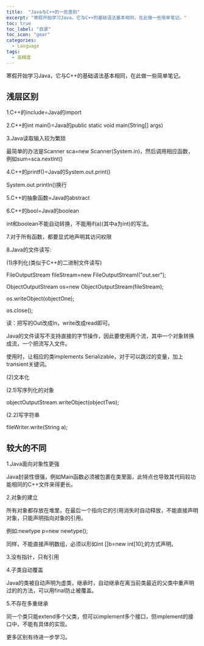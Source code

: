 ```yaml
---
title:  "Java与C++的一些差别"
excerpt: "寒假开始学习Java，它与C++的基础语法基本相同，在此做一些简单笔记。"
toc: true
toc_label: "目录"
toc_icon: "gear"
categories:
  - Language
tags:
  - 高精度
---
```


寒假开始学习Java，它与C++的基础语法基本相同，在此做一些简单笔记。

## 浅层区别

1.C++的include=Java的import


2.C++的int main()=Java的public static void main(String[] args)


3.Java读取输入较为繁琐

最简单的办法是Scanner sca=new Scanner(System.in)，然后调用相应函数，例如sum=sca.nextInt()


4.C++的printf()=Java的System.out.print()

System.out.println()换行


5.C++的抽象函数=Java的abstract


6.C++的bool=Java的boolean

int和boolean不能自动转换，不能用if(a)(其中a为int)的写法。


7.对于所有函数，都要显式地声明其访问权限


8.Java的文件读写:


(1)序列化(类似于C++的二进制文件读写)

FileOutputStream fileStream=new FileOutputStreamI("out.ser");

ObjectOutputStream os=new ObjectOutputStream(fileStream);

os.writeObject(objectOne);

os.close();

读：把写的Out改成In，write改成read即可。

Java的文件读写不支持直接的字节操作，因此要使用两个流，其中一个对象转换成流，一个把流写入文件。

使用时，让相应的类implements Serializable，对于可以跳过的变量，加上transient关键词。


(2)文本化

(2.1)写序列化的对象

objectOutputStream.writeObject(objectTwo);

(2.2)写字符串

fileWriter.write(String a);

## 较大的不同


1.Java面向对象性更强

Java封装性很强，例如Main函数必须被包裹在类里面，此特点也导致其代码较功能相同的C++文件来得更长。


2.对象的建立

所有对象都存放在堆里，在最后一个指向它的引用消失时自动释放，不能直接声明对象，只能声明指向对象的引用。

例如:newtype p=new newtype();

同样，不能直接声明数组，必须以形如int []b=new int[10];的方式声明。


3.没有指针，只有引用


4.子类自动覆盖

Java的类被自动声明为虚类，继承时，自动继承在离当前类最近的父类中重声明过的的方法，可以用final防止被覆盖。


5.不存在多重继承

同一个类只能extend多个父类，但可以implement多个接口，但implement的接口中，不能有具体的实现。

更多区别有待进一步学习。
